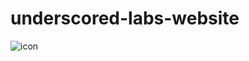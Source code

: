 # underscored-labs-website

![icon](https://user-images.githubusercontent.com/19412160/103672137-e221b980-4f49-11eb-94c6-cdd7a5bacb07.png)

